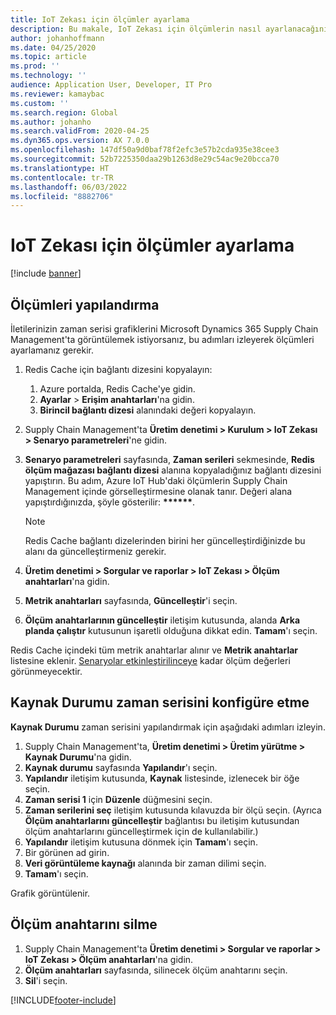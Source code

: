 ```yaml
---
title: IoT Zekası için ölçümler ayarlama
description: Bu makale, IoT Zekası için ölçümlerin nasıl ayarlanacağını açıklar.
author: johanhoffmann
ms.date: 04/25/2020
ms.topic: article
ms.prod: ''
ms.technology: ''
audience: Application User, Developer, IT Pro
ms.reviewer: kamaybac
ms.custom: ''
ms.search.region: Global
ms.author: johanho
ms.search.validFrom: 2020-04-25
ms.dyn365.ops.version: AX 7.0.0
ms.openlocfilehash: 147df50a9d0baf78f2efc3e57b2cda935e38cee3
ms.sourcegitcommit: 52b7225350daa29b1263d8e29c54ac9e20bcca70
ms.translationtype: HT
ms.contentlocale: tr-TR
ms.lasthandoff: 06/03/2022
ms.locfileid: "8882706"
---
```

# <a name="set-up-metrics-for-iot-intelligence"></a>IoT Zekası için ölçümler ayarlama

[!include [banner](../../includes/banner.md)]

## <a name="configure-metrics"></a>Ölçümleri yapılandırma

İletilerinizin zaman serisi grafiklerini Microsoft Dynamics 365 Supply Chain Management'ta görüntülemek istiyorsanız, bu adımları izleyerek ölçümleri ayarlamanız gerekir.

1. Redis Cache için bağlantı dizesini kopyalayın:

    1. Azure portalda, Redis Cache'ye gidin.
    2. **Ayarlar** \> **Erişim anahtarları**'na gidin.
    3. **Birincil bağlantı dizesi** alanındaki değeri kopyalayın.

2. Supply Chain Management'ta **Üretim denetimi \> Kurulum \> IoT Zekası \> Senaryo parametreleri**'ne gidin.
3. **Senaryo parametreleri** sayfasında, **Zaman serileri** sekmesinde, **Redis ölçüm mağazası bağlantı dizesi** alanına kopyaladığınız bağlantı dizesini yapıştırın. Bu adım, Azure IoT Hub'daki ölçümlerin Supply Chain Management içinde görselleştirmesine olanak tanır. Değeri alana yapıştırdığınızda, şöyle gösterilir: **\*\*\*\*\*\***.

    > [!NOTE]
    > Redis Cache bağlantı dizelerinden birini her güncelleştirdiğinizde bu alanı da güncelleştirmeniz gerekir.

4. **Üretim denetimi \> Sorgular ve raporlar \> IoT Zekası \> Ölçüm anahtarları**'na gidin.
5. **Metrik anahtarları** sayfasında, **Güncelleştir**'i seçin.
6. **Ölçüm anahtarlarının güncelleştir** iletişim kutusunda, alanda **Arka planda çalıştır** kutusunun işaretli olduğuna dikkat edin. **Tamam**'ı seçin.

Redis Cache içindeki tüm metrik anahtarlar alınır ve **Metrik anahtarlar** listesine eklenir. [Senaryolar etkinleştirilinceye](iot-scenario-setup.md) kadar ölçüm değerleri görünmeyecektir.

## <a name="configure-the-resource-status-time-series"></a>Kaynak Durumu zaman serisini konfigüre etme

**Kaynak Durumu** zaman serisini yapılandırmak için aşağıdaki adımları izleyin.

1. Supply Chain Management'ta, **Üretim denetimi \> Üretim yürütme \> Kaynak Durumu**'na gidin.
2. **Kaynak durumu** sayfasında **Yapılandır**'ı seçin.
2. **Yapılandır** iletişim kutusunda, **Kaynak** listesinde, izlenecek bir öğe seçin.
3. **Zaman serisi 1** için **Düzenle** düğmesini seçin.
4. **Zaman serilerini seç** iletişim kutusunda kılavuzda bir ölçü seçin. (Ayrıca **Ölçüm anahtarlarını güncelleştir** bağlantısı bu iletişim kutusundan ölçüm anahtarlarını güncelleştirmek için de kullanılabilir.)
5. **Yapılandır** iletişim kutusuna dönmek için **Tamam**'ı seçin.
6. Bir görünen ad girin.
7. **Veri görüntüleme kaynağı** alanında bir zaman dilimi seçin.
8. **Tamam**'ı seçin.

Grafik görüntülenir.

## <a name="delete-a-metric-key"></a>Ölçüm anahtarını silme

1. Supply Chain Management'ta **Üretim denetimi \> Sorgular ve raporlar \> IoT Zekası \> Ölçüm anahtarları**'na gidin.
2. **Ölçüm anahtarları** sayfasında, silinecek ölçüm anahtarını seçin.
3. **Sil**'i seçin.


[!INCLUDE[footer-include](../../includes/footer-banner.md)]